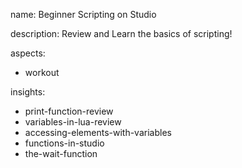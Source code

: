 name: Beginner Scripting on Studio

description: Review and Learn the basics of scripting!

aspects:
- workout

insights:
- print-function-review
- variables-in-lua-review
- accessing-elements-with-variables
- functions-in-studio
- the-wait-function

